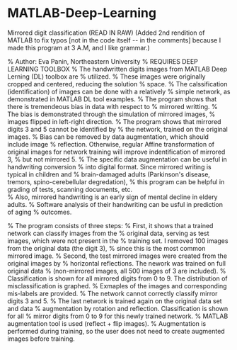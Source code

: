 # MATLAB-Deep-Learning
Mirrored digit classification (READ IN RAW)
(Added 2nd rendition of MATLAB to fix typos [not in the code itself -- in the comments] because I made this program at 3 A.M, and I like grammar.)


% Author: Eva Panin, Northeastern University
% REQUIRES DEEP LEARNING TOOLBOX
% The handwritten digits images from MATLAB Deep Lerning (DL) toolbox are
% utilized.
% These images were originally cropped and centered, reducing the solution
% space.
% The calssification (identification) of images can be done with a relatively
% simple network, as demonstrated in MATLAB DL tool examples.
% The program shows that there is tremendeous bias in data with respect to
% mirrored writting.
% The bias is demonstrated through the simulation of mirrored images, 
% images flipped in left-right direction.
% The program shows that mirrored digits 3 and 5 cannot be identified by
% the network, trained on the original images.
% Bias can be removed by data augmentation, which should include image
% reflection. Otherwise, regular Affine transformation of original images for network training will improve indentification of mirrored 3,
% but not mirrored 5.
% The specific data augmentation can be useful in handwriting conversion
% into digital format. Since mirrored writing is typical in children and
% brain-damaged adults (Parkinson's disease, tremors, spino-cerebellular degredation), 
% this program can be helpful in grading of tests, scanning documents, etc.  
% Also, mirrored handwriting is an early sign of mental decline in eldery adults. 
% Software analysis of their handwriting can be usful in prediction of aging
% outcomes.

% The program consists of three steps:
% First, it shows that a trained network can classify images from the
% original data, serving as test images, which were not present in the
% training set. I removed 100 images from the original data (the digit 3),
% since this is the most common mirrored image.
% Second, the test mirrored images were created from the original images by 
% horizontal reflections. The nework was trained on full original data
% (non-mirrored images, all 500 images of 3 are included). 
% Classification is shown for all mirrored digits from 0 to 9. The distribution of misclassification is graphed. 
% Exmaples of the images and corresponding mis-labels are provided.
% The network cannot correctly classify mirror digits 3 and 5.
% The last network is trained again on the original data set and data
% augmentation by rotation and reflection. Classification is shown for all
% mirror digits from 0 to 9 for this newly trained network.
% MATLAB augmentation tool is used (reflect + flip images). 
% Augmentation is performed during training, so the user does not need to create augmented images before training. 
